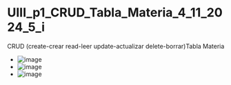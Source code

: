 # UIII_p1_CRUD_Tabla_Materia_4_11_2024_5_i
CRUD (create-crear read-leer update-actualizar delete-borrar)Tabla Materia
- ![image](https://github.com/user-attachments/assets/11c7e5a1-f942-42cc-b3f3-ebbdd0ccf719)
- ![image](https://github.com/user-attachments/assets/1bbca6c4-adb7-458e-9ad5-a5c62c477b50)
- ![image](https://github.com/user-attachments/assets/30b4aea0-4d08-4d13-b931-ec04f85446e9)



